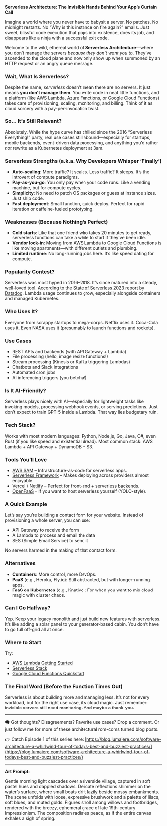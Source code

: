 **Serverless Architecture: The Invisible Hands Behind Your App’s Curtain Call**

Imagine a world where you never have to babysit a server. No patches. No midnight restarts. No “Why is this instance on fire again?” emails. Just sweet, blissful code execution that pops into existence, does its job, and disappears like a ninja with a successful exit code.

Welcome to the wild, ethereal world of **Serverless Architecture**—where you don’t manage the servers *because they don’t want you to*. They’ve ascended to the cloud plane and now only show up when summoned by an HTTP request or an angry queue message.

### Wait, What Is Serverless?

Despite the name, *serverless* doesn’t mean there are no servers. It just means **you don’t manage them**. You write code in neat little functions, and a platform (like AWS Lambda, Azure Functions, or Google Cloud Functions) takes care of provisioning, scaling, monitoring, and billing. Think of it as cloud sorcery with a pay-per-invocation twist.

### So... It’s Still Relevant?

Absolutely. While the hype curve has chilled since the 2016 “Serverless Everything!” party, real use cases still abound—especially for startups, mobile backends, event-driven data processing, and anything you’d rather *not* rewrite as a Kubernetes deployment at 3am.

### Serverless Strengths (a.k.a. Why Developers Whisper ‘Finally’)

* **Auto-scaling**: More traffic? It scales. Less traffic? It sleeps. It’s the introvert of compute paradigms.
* **Pay-as-you-go**: You only pay when your code runs. Like a vending machine, but for compute cycles.
* **Simplicity**: No need to patch OS packages or guess at instance sizes. Just ship code.
* **Fast deployment**: Small function, quick deploy. Perfect for rapid iteration or caffeine-fueled prototyping.

### Weaknesses (Because Nothing’s Perfect)

* **Cold starts**: Like that one friend who takes 20 minutes to get ready, serverless functions can take a while to start if they’ve been idle.
* **Vendor lock-in**: Moving from AWS Lambda to Google Cloud Functions is like moving apartments—with different outlets and plumbing.
* **Limited runtime**: No long-running jobs here. It’s like speed dating for compute.

### Popularity Contest?

Serverless was most hyped in 2016–2018. It’s since matured into a steady, well-loved tool. According to the [State of Serverless 2023 report by Datadog](https://www.datadoghq.com/state-of-serverless/), Lambda usage continues to grow, especially alongside containers and managed Kubernetes.

### Who Uses It?

Everyone from scrappy startups to mega-corps. Netflix uses it. Coca-Cola uses it. Even NASA uses it (presumably to launch functions and rockets).

### Use Cases

* REST APIs and backends (with API Gateway + Lambda)
* File processing (hello, image resize functions!)
* Stream processing (Kinesis or Kafka triggering Lambdas)
* Chatbots and Slack integrations
* Automated cron jobs
* AI inferencing triggers (you betcha!)

### Is It AI-Friendly?

Serverless plays nicely with AI—especially for lightweight tasks like invoking models, processing webhook events, or serving predictions. Just don’t expect to train GPT-5 inside a Lambda. That way lies budgetary ruin.

### Tech Stack?

Works with most modern languages: Python, Node.js, Go, Java, C#, even Rust (if you like speed and existential dread). Most common stack: AWS Lambda + API Gateway + DynamoDB + S3.

### Tools You’ll Love

* [AWS SAM](https://docs.aws.amazon.com/serverless-application-model/latest/developerguide/what-is-sam.html) – Infrastructure-as-code for serverless apps.
* [Serverless Framework](https://www.serverless.com/) – Makes deploying across providers almost enjoyable.
* [Vercel](https://vercel.com/) / [Netlify](https://www.netlify.com/) – Perfect for front-end + serverless backends.
* [OpenFaaS](https://www.openfaas.com/) – If you want to host serverless yourself (YOLO-style).

### A Quick Example

Let’s say you’re building a contact form for your website. Instead of provisioning a whole server, you can use:

* API Gateway to receive the form
* A Lambda to process and email the data
* SES (Simple Email Service) to send it

No servers harmed in the making of that contact form.

### Alternatives

* **Containers**: More control, more DevOps.
* **PaaS** (e.g., Heroku, Fly.io): Still abstracted, but with longer-running apps.
* **FaaS on Kubernetes** (e.g., Knative): For when you want to mix cloud magic with cluster chaos.

### Can I Go Halfway?

Yep. Keep your legacy monolith and just build new features with serverless. It’s like adding a solar panel to your generator-based cabin. You don’t have to go full off-grid all at once.

### Where to Start

Try:

* [AWS Lambda Getting Started](https://docs.aws.amazon.com/lambda/latest/dg/getting-started.html)
* [Serverless Stack](https://www.serverless-stack.com/)
* [Google Cloud Functions Quickstart](https://cloud.google.com/functions/docs/quickstart)

### The Final Word (Before the Function Times Out)

Serverless is about building more and managing less. It’s not for every workload, but for the right use case, it’s cloud magic. Just remember: invisible servers still need monitoring. And maybe a thank-you.

---

🗨️ Got thoughts? Disagreements? Favorite use cases? Drop a comment. Or just follow me for more of these architectural rom-coms turned blog posts.

👉 Catch Episode 1 of this series here: [https://blog.lumaiere.com/software-architecture-a-whirlwind-tour-of-todays-best-and-buzziest-practices/](https://blog.lumaiere.com/software-architecture-a-whirlwind-tour-of-todays-best-and-buzziest-practices/)

---

**Art Prompt:**

Gentle morning light cascades over a riverside village, captured in soft pastel hues and dappled shadows. Delicate reflections shimmer on the water’s surface, where small boats drift lazily beside mossy embankments. The scene unfolds with loose, expressive brushwork and a palette of lilacs, soft blues, and muted golds. Figures stroll among willows and footbridges, rendered with the breezy, ephemeral grace of late 19th-century Impressionism. The composition radiates peace, as if the entire canvas exhales a sigh of spring.
